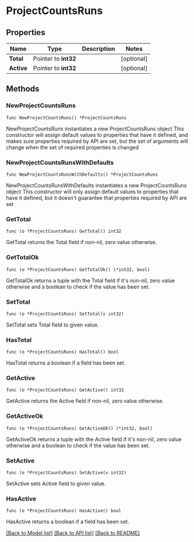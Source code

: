 # ProjectCountsRuns

## Properties

Name | Type | Description | Notes
------------ | ------------- | ------------- | -------------
**Total** | Pointer to **int32** |  | [optional] 
**Active** | Pointer to **int32** |  | [optional] 

## Methods

### NewProjectCountsRuns

`func NewProjectCountsRuns() *ProjectCountsRuns`

NewProjectCountsRuns instantiates a new ProjectCountsRuns object
This constructor will assign default values to properties that have it defined,
and makes sure properties required by API are set, but the set of arguments
will change when the set of required properties is changed

### NewProjectCountsRunsWithDefaults

`func NewProjectCountsRunsWithDefaults() *ProjectCountsRuns`

NewProjectCountsRunsWithDefaults instantiates a new ProjectCountsRuns object
This constructor will only assign default values to properties that have it defined,
but it doesn't guarantee that properties required by API are set

### GetTotal

`func (o *ProjectCountsRuns) GetTotal() int32`

GetTotal returns the Total field if non-nil, zero value otherwise.

### GetTotalOk

`func (o *ProjectCountsRuns) GetTotalOk() (*int32, bool)`

GetTotalOk returns a tuple with the Total field if it's non-nil, zero value otherwise
and a boolean to check if the value has been set.

### SetTotal

`func (o *ProjectCountsRuns) SetTotal(v int32)`

SetTotal sets Total field to given value.

### HasTotal

`func (o *ProjectCountsRuns) HasTotal() bool`

HasTotal returns a boolean if a field has been set.

### GetActive

`func (o *ProjectCountsRuns) GetActive() int32`

GetActive returns the Active field if non-nil, zero value otherwise.

### GetActiveOk

`func (o *ProjectCountsRuns) GetActiveOk() (*int32, bool)`

GetActiveOk returns a tuple with the Active field if it's non-nil, zero value otherwise
and a boolean to check if the value has been set.

### SetActive

`func (o *ProjectCountsRuns) SetActive(v int32)`

SetActive sets Active field to given value.

### HasActive

`func (o *ProjectCountsRuns) HasActive() bool`

HasActive returns a boolean if a field has been set.


[[Back to Model list]](../README.md#documentation-for-models) [[Back to API list]](../README.md#documentation-for-api-endpoints) [[Back to README]](../README.md)


